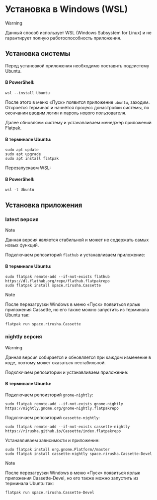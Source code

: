 # Установка в Windows (WSL)

> [!WARNING]
> Данный способ использует WSL (Windows Subsystem for Linux) и не гарантирует полную работоспособность приложения.

## Установка системы

Перед установкой приложения необходимо поставить подсистему Ubuntu.

#### В PowerShell:
```shell
wsl --install Ubuntu
```

После этого в меню «Пуск» появится приложение `ubuntu`, заходим. Откроется терминал и начнётся процесс донастройки системы, по окончании вводим логин и пароль нового пользователя.

Далее обновляем систему и устанавливаем менеджер приложений Flatpak.

#### В терминале Ubuntu:
```shell
sudo apt update
sudo apt upgrade
sudo apt install flatpak
```

Перезапускаем WSL:

#### В PowerShell:
```shell
wsl -t Ubuntu
```

## Установка приложения

### latest версия

> [!NOTE]
> Данная версия является стабильной и может не содержать самых новых функций.

Подключаем репозиторий `flathub` и устанавливаем приложение:

#### В терминале Ubuntu:
```shell
sudo flatpak remote-add --if-not-exists flathub https://dl.flathub.org/repo/flathub.flatpakrepo
sudo flatpak install space.rirusha.Cassette
```

> [!NOTE]
> После перезагрузки Windows в меню «Пуск» появиться ярлык приложения Cassette, но его также можно запустить из терминала Ubuntu так:
> ```shell
> flatpak run space.rirusha.Cassette
> ```

### nightly версия

> [!WARNING]
> Данная версия собирается и обновляется при каждом изменение в коде, поэтому может оказаться нестабильной.

Подключаем репозитории и устанавливаем приложение:

#### В терминале Ubuntu:

Подключаем репоизторий `gnome-nightly`:

```shell
sudo flatpak remote-add --if-not-exists gnome-nightly https://nightly.gnome.org/gnome-nightly.flatpakrepo
```

Подключаем репозиторий `cassette-nightly`:

```shell
sudo flatpak remote-add --if-not-exists cassette-nightly https://rirusha.github.io/Cassette/index.flatpakrepo
```

Устанавливаем зависимости и приложение:

```shell
sudo flatpak install org.gnome.Platform//master
sudo flatpak install cassette-nightly space.rirusha.Cassette-Devel
```

> [!NOTE]
> После перезагрузки Windows в меню «Пуск» появиться ярлык приложения Cassette-Devel, но его также можно запустить из терминала Ubuntu так:
> ```shell
> flatpak run space.rirusha.Cassette-Devel
> ```
